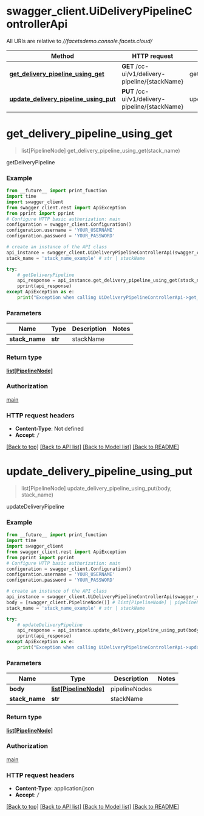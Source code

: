 # swagger_client.UiDeliveryPipelineControllerApi

All URIs are relative to *//facetsdemo.console.facets.cloud/*

Method | HTTP request | Description
------------- | ------------- | -------------
[**get_delivery_pipeline_using_get**](UiDeliveryPipelineControllerApi.md#get_delivery_pipeline_using_get) | **GET** /cc-ui/v1/delivery-pipeline/{stackName} | getDeliveryPipeline
[**update_delivery_pipeline_using_put**](UiDeliveryPipelineControllerApi.md#update_delivery_pipeline_using_put) | **PUT** /cc-ui/v1/delivery-pipeline/{stackName} | updateDeliveryPipeline

# **get_delivery_pipeline_using_get**
> list[PipelineNode] get_delivery_pipeline_using_get(stack_name)

getDeliveryPipeline

### Example
```python
from __future__ import print_function
import time
import swagger_client
from swagger_client.rest import ApiException
from pprint import pprint
# Configure HTTP basic authorization: main
configuration = swagger_client.Configuration()
configuration.username = 'YOUR_USERNAME'
configuration.password = 'YOUR_PASSWORD'

# create an instance of the API class
api_instance = swagger_client.UiDeliveryPipelineControllerApi(swagger_client.ApiClient(configuration))
stack_name = 'stack_name_example' # str | stackName

try:
    # getDeliveryPipeline
    api_response = api_instance.get_delivery_pipeline_using_get(stack_name)
    pprint(api_response)
except ApiException as e:
    print("Exception when calling UiDeliveryPipelineControllerApi->get_delivery_pipeline_using_get: %s\n" % e)
```

### Parameters

Name | Type | Description  | Notes
------------- | ------------- | ------------- | -------------
 **stack_name** | **str**| stackName | 

### Return type

[**list[PipelineNode]**](PipelineNode.md)

### Authorization

[main](../README.md#main)

### HTTP request headers

 - **Content-Type**: Not defined
 - **Accept**: */*

[[Back to top]](#) [[Back to API list]](../README.md#documentation-for-api-endpoints) [[Back to Model list]](../README.md#documentation-for-models) [[Back to README]](../README.md)

# **update_delivery_pipeline_using_put**
> list[PipelineNode] update_delivery_pipeline_using_put(body, stack_name)

updateDeliveryPipeline

### Example
```python
from __future__ import print_function
import time
import swagger_client
from swagger_client.rest import ApiException
from pprint import pprint
# Configure HTTP basic authorization: main
configuration = swagger_client.Configuration()
configuration.username = 'YOUR_USERNAME'
configuration.password = 'YOUR_PASSWORD'

# create an instance of the API class
api_instance = swagger_client.UiDeliveryPipelineControllerApi(swagger_client.ApiClient(configuration))
body = [swagger_client.PipelineNode()] # list[PipelineNode] | pipelineNodes
stack_name = 'stack_name_example' # str | stackName

try:
    # updateDeliveryPipeline
    api_response = api_instance.update_delivery_pipeline_using_put(body, stack_name)
    pprint(api_response)
except ApiException as e:
    print("Exception when calling UiDeliveryPipelineControllerApi->update_delivery_pipeline_using_put: %s\n" % e)
```

### Parameters

Name | Type | Description  | Notes
------------- | ------------- | ------------- | -------------
 **body** | [**list[PipelineNode]**](PipelineNode.md)| pipelineNodes | 
 **stack_name** | **str**| stackName | 

### Return type

[**list[PipelineNode]**](PipelineNode.md)

### Authorization

[main](../README.md#main)

### HTTP request headers

 - **Content-Type**: application/json
 - **Accept**: */*

[[Back to top]](#) [[Back to API list]](../README.md#documentation-for-api-endpoints) [[Back to Model list]](../README.md#documentation-for-models) [[Back to README]](../README.md)

